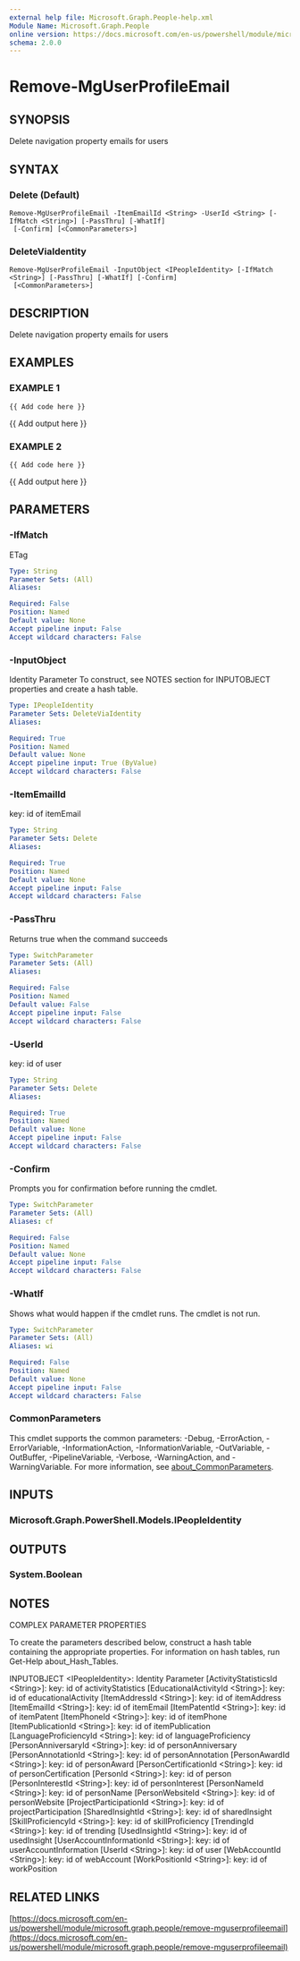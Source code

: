 ```yaml
---
external help file: Microsoft.Graph.People-help.xml
Module Name: Microsoft.Graph.People
online version: https://docs.microsoft.com/en-us/powershell/module/microsoft.graph.people/remove-mguserprofileemail
schema: 2.0.0
---
```


# Remove-MgUserProfileEmail

## SYNOPSIS
Delete navigation property emails for users

## SYNTAX

### Delete (Default)
```
Remove-MgUserProfileEmail -ItemEmailId <String> -UserId <String> [-IfMatch <String>] [-PassThru] [-WhatIf]
 [-Confirm] [<CommonParameters>]
```

### DeleteViaIdentity
```
Remove-MgUserProfileEmail -InputObject <IPeopleIdentity> [-IfMatch <String>] [-PassThru] [-WhatIf] [-Confirm]
 [<CommonParameters>]
```

## DESCRIPTION
Delete navigation property emails for users

## EXAMPLES

### EXAMPLE 1
```
{{ Add code here }}
```

{{ Add output here }}

### EXAMPLE 2
```
{{ Add code here }}
```

{{ Add output here }}

## PARAMETERS

### -IfMatch
ETag

```yaml
Type: String
Parameter Sets: (All)
Aliases:

Required: False
Position: Named
Default value: None
Accept pipeline input: False
Accept wildcard characters: False
```

### -InputObject
Identity Parameter
To construct, see NOTES section for INPUTOBJECT properties and create a hash table.

```yaml
Type: IPeopleIdentity
Parameter Sets: DeleteViaIdentity
Aliases:

Required: True
Position: Named
Default value: None
Accept pipeline input: True (ByValue)
Accept wildcard characters: False
```

### -ItemEmailId
key: id of itemEmail

```yaml
Type: String
Parameter Sets: Delete
Aliases:

Required: True
Position: Named
Default value: None
Accept pipeline input: False
Accept wildcard characters: False
```

### -PassThru
Returns true when the command succeeds

```yaml
Type: SwitchParameter
Parameter Sets: (All)
Aliases:

Required: False
Position: Named
Default value: False
Accept pipeline input: False
Accept wildcard characters: False
```

### -UserId
key: id of user

```yaml
Type: String
Parameter Sets: Delete
Aliases:

Required: True
Position: Named
Default value: None
Accept pipeline input: False
Accept wildcard characters: False
```

### -Confirm
Prompts you for confirmation before running the cmdlet.

```yaml
Type: SwitchParameter
Parameter Sets: (All)
Aliases: cf

Required: False
Position: Named
Default value: None
Accept pipeline input: False
Accept wildcard characters: False
```

### -WhatIf
Shows what would happen if the cmdlet runs.
The cmdlet is not run.

```yaml
Type: SwitchParameter
Parameter Sets: (All)
Aliases: wi

Required: False
Position: Named
Default value: None
Accept pipeline input: False
Accept wildcard characters: False
```

### CommonParameters
This cmdlet supports the common parameters: -Debug, -ErrorAction, -ErrorVariable, -InformationAction, -InformationVariable, -OutVariable, -OutBuffer, -PipelineVariable, -Verbose, -WarningAction, and -WarningVariable. For more information, see [about_CommonParameters](http://go.microsoft.com/fwlink/?LinkID=113216).

## INPUTS

### Microsoft.Graph.PowerShell.Models.IPeopleIdentity
## OUTPUTS

### System.Boolean
## NOTES
COMPLEX PARAMETER PROPERTIES

To create the parameters described below, construct a hash table containing the appropriate properties.
For information on hash tables, run Get-Help about_Hash_Tables.

INPUTOBJECT \<IPeopleIdentity\>: Identity Parameter
  \[ActivityStatisticsId \<String\>\]: key: id of activityStatistics
  \[EducationalActivityId \<String\>\]: key: id of educationalActivity
  \[ItemAddressId \<String\>\]: key: id of itemAddress
  \[ItemEmailId \<String\>\]: key: id of itemEmail
  \[ItemPatentId \<String\>\]: key: id of itemPatent
  \[ItemPhoneId \<String\>\]: key: id of itemPhone
  \[ItemPublicationId \<String\>\]: key: id of itemPublication
  \[LanguageProficiencyId \<String\>\]: key: id of languageProficiency
  \[PersonAnniversaryId \<String\>\]: key: id of personAnniversary
  \[PersonAnnotationId \<String\>\]: key: id of personAnnotation
  \[PersonAwardId \<String\>\]: key: id of personAward
  \[PersonCertificationId \<String\>\]: key: id of personCertification
  \[PersonId \<String\>\]: key: id of person
  \[PersonInterestId \<String\>\]: key: id of personInterest
  \[PersonNameId \<String\>\]: key: id of personName
  \[PersonWebsiteId \<String\>\]: key: id of personWebsite
  \[ProjectParticipationId \<String\>\]: key: id of projectParticipation
  \[SharedInsightId \<String\>\]: key: id of sharedInsight
  \[SkillProficiencyId \<String\>\]: key: id of skillProficiency
  \[TrendingId \<String\>\]: key: id of trending
  \[UsedInsightId \<String\>\]: key: id of usedInsight
  \[UserAccountInformationId \<String\>\]: key: id of userAccountInformation
  \[UserId \<String\>\]: key: id of user
  \[WebAccountId \<String\>\]: key: id of webAccount
  \[WorkPositionId \<String\>\]: key: id of workPosition

## RELATED LINKS

[https://docs.microsoft.com/en-us/powershell/module/microsoft.graph.people/remove-mguserprofileemail](https://docs.microsoft.com/en-us/powershell/module/microsoft.graph.people/remove-mguserprofileemail)

